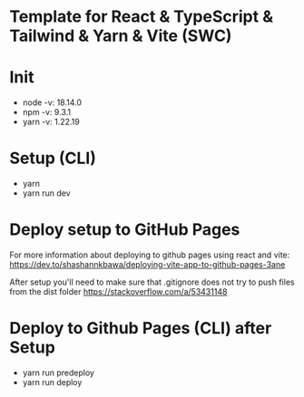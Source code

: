# Template for React & TypeScript & Tailwind & Yarn & Vite (SWC)


# Init
- node -v: 18.14.0
- npm -v: 9.3.1
- yarn -v: 1.22.19

# Setup (CLI)
- yarn
- yarn run dev

# Deploy setup to GitHub Pages

For more information about deploying to github pages using react and vite: 
https://dev.to/shashannkbawa/deploying-vite-app-to-github-pages-3ane

After setup you'll need to make sure that .gitignore does not try to push files from the dist folder
https://stackoverflow.com/a/53431148

# Deploy to Github Pages (CLI) after Setup
- yarn run predeploy
- yarn run deploy
